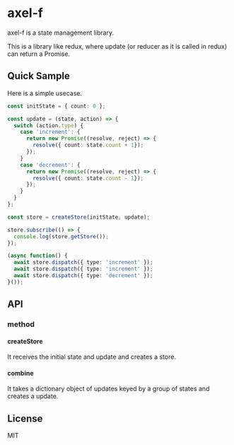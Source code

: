 axel-f
=====

axel-f is a state management library.

This is a library like redux, where update (or reducer as it is called in redux) can return a Promise.

## Quick Sample

Here is a simple usecase.

```typescript
const initState = { count: 0 };

const update = (state, action) => {
  switch (action.type) {
    case 'increment': {
      return new Promise((resolve, reject) => {
        resolve({ count: state.count + 1});
      });
    }
    case 'decrement': {
      return new Promise((resolve, reject) => {
        resolve({ count: state.count - 1});
      });
    }
  }
};

const store = createStore(initState, update);

store.subscribe(() => {
  console.log(store.getStore());
});

(async function() {
  await store.dispatch({ type: 'increment' });
  await store.dispatch({ type: 'increment' });
  await store.dispatch({ type: 'decrement' });
}());
```

## API

### method

#### createStore

It receives the initial state and update and creates a store.

#### combine

It takes a dictionary object of updates keyed by a group of states and creates a update.

## License

MIT
